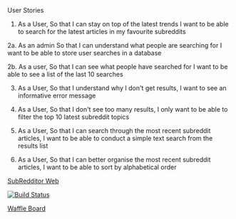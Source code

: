 User Stories

1. As a User,
   So that I can stay on top of the latest trends
   I want to be able to search for the latest articles in my favourite subreddits

2a. As an admin
   So that I can understand what people are searching for
   I want to be able to store user searches in a database

2b. As a user,
    So that I can see what people have searched for
    I want to be able to see a list of the last 10 searches

3. As a User,
   So that I understand why I don't get results,
   I want to see an informative error message

4. As a User,
   So that I don't see too many results,
   I only want to be able to filter the top 10 latest subreddit topics

5. As a User,
   So that I can search through the most recent subreddit articles,
   I want to be able to conduct a simple text search from the results list

6. As a User,
   So that I can better organise the most recent subreddit articles,
   I want to be able to sort by alphabetical order

[SubRedditor Web](https://subredditor.herokuapp.com/)

[![Build Status](https://travis-ci.org/AlexHandy1/subredditor.svg?branch=master)](https://travis-ci.org/AlexHandy1/subredditor)

[Waffle Board](https://waffle.io/AlexHandy1/subredditor)